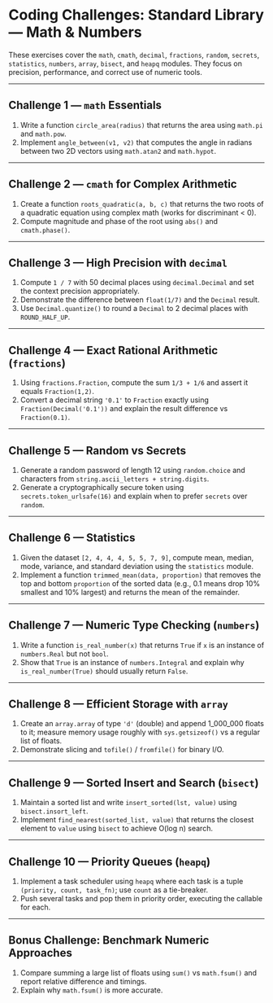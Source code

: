 # Coding Challenges: Standard Library — Math & Numbers

These exercises cover the `math`, `cmath`, `decimal`, `fractions`, `random`, `secrets`, `statistics`, `numbers`, `array`, `bisect`, and `heapq` modules. They focus on precision, performance, and correct use of numeric tools.

---

## Challenge 1 — `math` Essentials

1. Write a function `circle_area(radius)` that returns the area using `math.pi` and `math.pow`.
2. Implement `angle_between(v1, v2)` that computes the angle in radians between two 2D vectors using `math.atan2` and `math.hypot`.

---

## Challenge 2 — `cmath` for Complex Arithmetic

1. Create a function `roots_quadratic(a, b, c)` that returns the two roots of a quadratic equation using complex math (works for discriminant < 0).
2. Compute magnitude and phase of the root using `abs()` and `cmath.phase()`.

---

## Challenge 3 — High Precision with `decimal`

1. Compute `1 / 7` with 50 decimal places using `decimal.Decimal` and set the context precision appropriately.
2. Demonstrate the difference between `float(1/7)` and the `Decimal` result.
3. Use `Decimal.quantize()` to round a `Decimal` to 2 decimal places with `ROUND_HALF_UP`.

---

## Challenge 4 — Exact Rational Arithmetic (`fractions`)

1. Using `fractions.Fraction`, compute the sum `1/3 + 1/6` and assert it equals `Fraction(1,2)`.
2. Convert a decimal string `'0.1'` to `Fraction` exactly using `Fraction(Decimal('0.1'))` and explain the result difference vs `Fraction(0.1)`.

---

## Challenge 5 — Random vs Secrets

1. Generate a random password of length 12 using `random.choice` and characters from `string.ascii_letters + string.digits`.
2. Generate a cryptographically secure token using `secrets.token_urlsafe(16)` and explain when to prefer `secrets` over `random`.

---

## Challenge 6 — Statistics

1. Given the dataset `[2, 4, 4, 4, 5, 5, 7, 9]`, compute mean, median, mode, variance, and standard deviation using the `statistics` module.
2. Implement a function `trimmed_mean(data, proportion)` that removes the top and bottom `proportion` of the sorted data (e.g., 0.1 means drop 10% smallest and 10% largest) and returns the mean of the remainder.

---

## Challenge 7 — Numeric Type Checking (`numbers`)

1. Write a function `is_real_number(x)` that returns `True` if `x` is an instance of `numbers.Real` but not `bool`.
2. Show that `True` is an instance of `numbers.Integral` and explain why `is_real_number(True)` should usually return `False`.

---

## Challenge 8 — Efficient Storage with `array`

1. Create an `array.array` of type `'d'` (double) and append 1\_000\_000 floats to it; measure memory usage roughly with `sys.getsizeof()` vs a regular list of floats.
2. Demonstrate slicing and `tofile()` / `fromfile()` for binary I/O.

---

## Challenge 9 — Sorted Insert and Search (`bisect`)

1. Maintain a sorted list and write `insert_sorted(lst, value)` using `bisect.insort_left`.
2. Implement `find_nearest(sorted_list, value)` that returns the closest element to `value` using `bisect` to achieve O(log n) search.

---

## Challenge 10 — Priority Queues (`heapq`)

1. Implement a task scheduler using `heapq` where each task is a tuple `(priority, count, task_fn)`; use `count` as a tie-breaker.
2. Push several tasks and pop them in priority order, executing the callable for each.

---

## Bonus Challenge: Benchmark Numeric Approaches

1. Compare summing a large list of floats using `sum()` vs `math.fsum()` and report relative difference and timings.
2. Explain why `math.fsum()` is more accurate.

